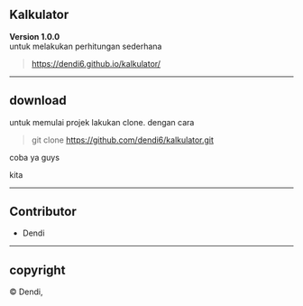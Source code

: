 ## Kalkulator

**Version 1.0.0**</br>
untuk melakukan perhitungan sederhana
>https://dendi6.github.io/kalkulator/

---
## download
untuk memulai projek lakukan clone. dengan cara
> git clone https://github.com/dendi6/kalkulator.git

coba ya guys

kita

---
## Contributor
- Dendi

---
## copyright
© Dendi,
